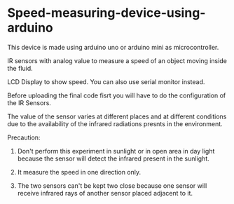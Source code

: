 # Speed-measuring-device-using-arduino
This device is made using arduino uno or arduino mini as microcontroller.

IR sensors with analog value to measure a speed of an object moving inside the fluid.

LCD Display to show speed. You can also use serial monitor instead.

Before uploading the final code fisrt you will have to do the configuration of the IR Sensors.

The value of the sensor varies at different places and at different conditions due to the availability of the infrared radiations presnts in the environment.


Precaution:

1. Don't perform this experiment in sunlight or in open area in day light because the sensor will detect the infrared present in the sunlight.

2. It measure the speed in one direction only.

3. The two sensors can't be kept two close because one sensor will receive infrared rays of another sensor placed adjacent to it.
